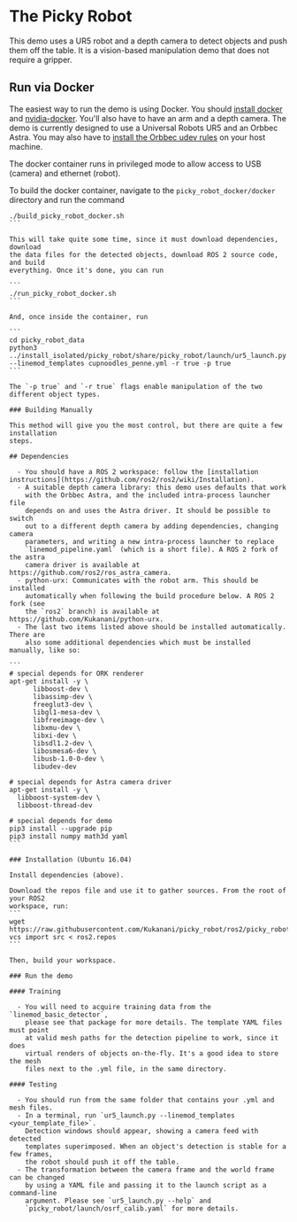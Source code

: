 # The Picky Robot

This demo uses a UR5 robot and a depth camera to detect objects
and push them off the table. It is a vision-based manipulation demo
that does not require a gripper.

## Run via Docker

The easiest way to run the demo is using Docker. You should
[install docker](https://docs.docker.com/engine/installation/)
and [nvidia-docker](https://github.com/NVIDIA/nvidia-docker). You'll also have
to have an arm and a depth camera. The demo is currently designed to use a
Universal Robots UR5 and an Orbbec Astra. You may also have to [install the
Orbbec udev rules](http://wiki.ros.org/astra_camera) on your host machine.

The docker container runs in privileged mode to allow access to USB (camera) and
ethernet (robot).

To build the docker container, navigate to the `picky_robot_docker/docker`
directory and run the command

````
./build_picky_robot_docker.sh
```

This will take quite some time, since it must download dependencies, download
the data files for the detected objects, download ROS 2 source code, and build
everything. Once it's done, you can run

```
./run_picky_robot_docker.sh
```

And, once inside the container, run

```
cd picky_robot_data
python3 ../install_isolated/picky_robot/share/picky_robot/launch/ur5_launch.py --linemod_templates cupnoodles_penne.yml -r true -p true
```

The `-p true` and `-r true` flags enable manipulation of the two different object types.

### Building Manually

This method will give you the most control, but there are quite a few installation
steps.

## Dependencies

  - You should have a ROS 2 workspace: follow the [installation instructions](https://github.com/ros2/ros2/wiki/Installation).
  - A suitable depth camera library: this demo uses defaults that work
    with the Orbbec Astra, and the included intra-process launcher file
    depends on and uses the Astra driver. It should be possible to switch
    out to a different depth camera by adding dependencies, changing camera
    parameters, and writing a new intra-process launcher to replace
    `linemod_pipeline.yaml` (which is a short file). A ROS 2 fork of the astra
    camera driver is available at https://github.com/ros2/ros_astra_camera.
  - python-urx: Communicates with the robot arm. This should be installed
    automatically when following the build procedure below. A ROS 2 fork (see
    the `ros2` branch) is available at https://github.com/Kukanani/python-urx.
  - The last two items listed above should be installed automatically. There are
    also some additional dependencies which must be installed manually, like so:

```
# special depends for ORK renderer
apt-get install -y \
      libboost-dev \
      libassimp-dev \
      freeglut3-dev \
      libgl1-mesa-dev \
      libfreeimage-dev \
      libxmu-dev \
      libxi-dev \
      libsdl1.2-dev \
      libosmesa6-dev \
      libusb-1.0-0-dev \
      libudev-dev

# special depends for Astra camera driver
apt-get install -y \
  libboost-system-dev \
  libboost-thread-dev

# special depends for demo
pip3 install --upgrade pip
pip3 install numpy math3d yaml
```

### Installation (Ubuntu 16.04)

Install dependencies (above).

Download the repos file and use it to gather sources. From the root of your ROS2
workspace, run:
```
wget https://raw.githubusercontent.com/Kukanani/picky_robot/ros2/picky_robot.repos
vcs import src < ros2.repos
```

Then, build your workspace.

### Run the demo

#### Training

  - You will need to acquire training data from the `linemod_basic_detector`,
    please see that package for more details. The template YAML files must point
    at valid mesh paths for the detection pipeline to work, since it does
    virtual renders of objects on-the-fly. It's a good idea to store the mesh
    files next to the .yml file, in the same directory.

#### Testing

  - You should run from the same folder that contains your .yml and mesh files.
  - In a terminal, run `ur5_launch.py --linemod_templates <your_template_file>`.
    Detection windows should appear, showing a camera feed with detected
    templates superimposed. When an object's detection is stable for a few frames,
    the robot should push it off the table.
  - The transformation between the camera frame and the world frame can be changed
    by using a YAML file and passing it to the launch script as a command-line
    argument. Please see `ur5_launch.py --help` and
    `picky_robot/launch/osrf_calib.yaml` for more details.
